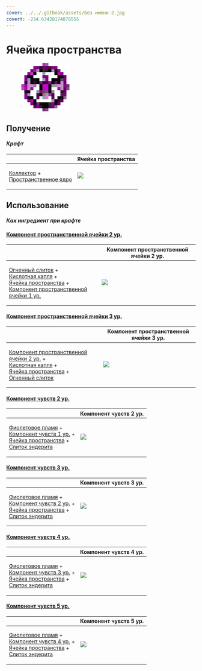 ```yaml
---
cover: ../../.gitbook/assets/Без имени-2.jpg
coverY: -234.63428174878555
---
```


# Ячейка пространства

<figure><img src="../../.gitbook/assets/dislocator_advanced_128.png" alt=""><figcaption></figcaption></figure>

## Получение

#### _Крафт_

|                                                                                                        |  Ячейка пространства                                |
| ------------------------------------------------------------------------------------------------------ | --------------------------------------------------- |
| <p><a href="collector.md">Коллектор</a> +<br><a href="spawner_seeker.md">Пространственное ядро</a></p> | ![](../../.gitbook/assets/dislocator\_advanced.png) |

## Использование

#### _Как ингредиент при крафте_

#### [Компонент пространственной ячейки 2 ур.](spatial_cell_component_16.md)

|                                                                                                                                                                                                                                                       |  Компонент пространственной ячейки 2 ур.                    |
| ----------------------------------------------------------------------------------------------------------------------------------------------------------------------------------------------------------------------------------------------------- | ----------------------------------------------------------- |
| <p><a href="fireite_ingot.md">Огненный слиток</a> +<br><a href="acid.md">Кислотная капля</a> +<br><a href="dislocator_advanced.md">Ячейка пространства</a> +<br><a href="spatial_cell_component_2.md">Компонент пространственной ячейки 1 ур.</a></p> | ![](../../.gitbook/assets/spatial\_cell\_component\_16.png) |

#### [Компонент пространственной ячейки 3 ур.](spatial_cell_component_128.md)

|                                                                                                                                                                                                                                                        |  Компонент пространственной ячейки 3 ур.                     |
| ------------------------------------------------------------------------------------------------------------------------------------------------------------------------------------------------------------------------------------------------------ | ------------------------------------------------------------ |
| <p><a href="spatial_cell_component_16.md">Компонент пространственной ячейки 2 ур.</a> +<br><a href="acid.md">Кислотная капля</a> +<br><a href="dislocator_advanced.md">Ячейка пространства</a> +<br><a href="fireite_ingot.md">Огненный слиток</a></p> | ![](../../.gitbook/assets/spatial\_cell\_component\_128.png) |

#### [Компонент чувств 2 ур.](cell_component_4k.md)

|                                                                                                                                                                                                                                         |  Компонент чувств 2 ур.                            |
| --------------------------------------------------------------------------------------------------------------------------------------------------------------------------------------------------------------------------------------- | -------------------------------------------------- |
| <p><a href="purple_blaze.md">Фиолетовое пламя</a> +<br><a href="cell_component_1k.md">Компонент чувств 1 ур.</a> +<br><a href="dislocator_advanced.md">Ячейка пространства</a> +<br><a href="enderite_ingot.md">Слиток эндерита</a></p> | ![](../../.gitbook/assets/cell\_component\_4k.png) |

#### [Компонент чувств 3 ур.](cell_component_16k.md)

|                                                                                                                                                                                                                                         |  Компонент чувств 3 ур.                             |
| --------------------------------------------------------------------------------------------------------------------------------------------------------------------------------------------------------------------------------------- | --------------------------------------------------- |
| <p><a href="purple_blaze.md">Фиолетовое пламя</a> +<br><a href="cell_component_4k.md">Компонент чувств 2 ур.</a> +<br><a href="dislocator_advanced.md">Ячейка пространства</a> +<br><a href="enderite_ingot.md">Слиток эндерита</a></p> | ![](../../.gitbook/assets/cell\_component\_16k.png) |

#### [Компонент чувств 4 ур.](cell_component_64k.md)

|                                                                                                                                                                                                                                          |  Компонент чувств 4 ур.                             |
| ---------------------------------------------------------------------------------------------------------------------------------------------------------------------------------------------------------------------------------------- | --------------------------------------------------- |
| <p><a href="purple_blaze.md">Фиолетовое пламя</a> +<br><a href="cell_component_16k.md">Компонент чувств 3 ур.</a> +<br><a href="dislocator_advanced.md">Ячейка пространства</a> +<br><a href="enderite_ingot.md">Слиток эндерита</a></p> | ![](../../.gitbook/assets/cell\_component\_64k.png) |

#### [Компонент чувств 5 ур.](cell_component_256k.md)

|                                                                                                                                                                                                                                          |  Компонент чувств 5 ур.                              |
| ---------------------------------------------------------------------------------------------------------------------------------------------------------------------------------------------------------------------------------------- | ---------------------------------------------------- |
| <p><a href="purple_blaze.md">Фиолетовое пламя</a> +<br><a href="cell_component_64k.md">Компонент чувств 4 ур.</a> +<br><a href="dislocator_advanced.md">Ячейка пространства</a> +<br><a href="enderite_ingot.md">Слиток эндерита</a></p> | ![](../../.gitbook/assets/cell\_component\_256k.png) |

